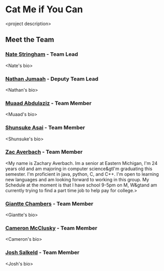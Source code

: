 # Cat Me if You Can

&lt;project description&gt;

## Meet the Team

### [Nate Stringham](https://github.com/nstringham) - Team Lead

&lt;Nate's bio&gt;

### [Nathan Jumaah](https://github.com/njumaah) - Deputy Team Lead

&lt;Nathan's bio&gt;

### [Muaad Abdulaziz](https://github.com/Muaad2001) - Team Member

&lt;Muaad's bio&gt;

### [Shunsuke Asai](https://github.com/SBAsai) - Team Member

&lt;Shunsuke's bio&gt;

### [Zac Averbach](https://github.com/zaverbac) - Team Member

&lt;My name is Zachary Averbach. Im a senior at Eastern Michigan, I'm 24 years old and am majoring in computer science&gtI'm graduating this semester. I'm proficient in java, python, C, and C++. I'm open to learning new languages and am looking forward to working in this group. My Schedule at the moment is that I have school 9-5pm on M, W&gtand am currently trying to find a part time job to help pay for college.&gt;

### [Giantte Chambers](https://github.com/gchamb) - Team Member

&lt;Giantte's bio&gt;

<!-- TODO: replace with Cameron's Actual GiHub Username -->
### [Cameron McClusky](https://github.com/cmcclusky) - Team Member

&lt;Cameron's bio&gt;

### [Josh Salkeld](https://github.com/mrjoshua520) - Team Member

&lt;Josh's bio&gt;
